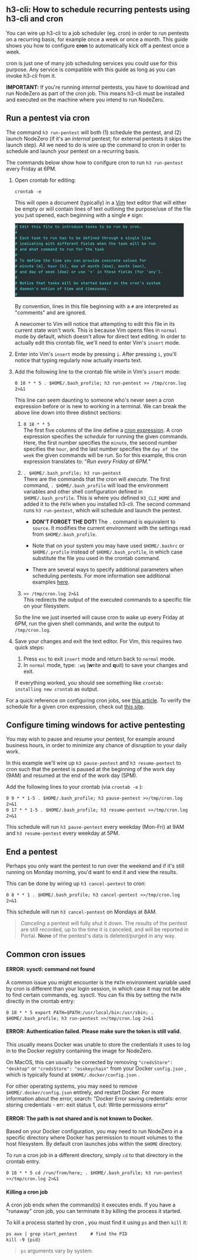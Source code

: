 ## h3-cli: How to schedule recurring pentests using h3-cli and cron

You can wire up h3-cli to a job scheduler (eg. cron) in order to run pentests on a recurring basis,
for example once a week or once a month. This guide shows you how to configure **cron** to automatically kick off a pentest once a week.

cron is just one of many job scheduling services you could use for this purpose.  Any service is
compatible with this guide as long as you can invoke h3-cli from it.

**IMPORTANT:**  If you're running _internal_ pentests, you have to download and run NodeZero 
as part of the cron job.  This means h3-cli must be 
installed and executed on the machine where you intend to run NodeZero.


## Run a pentest via cron

The command `h3 run-pentest` will both (1) schedule the pentest, and (2) launch NodeZero (if it's an _internal_ pentest;
for external pentests it skips the launch step).  All we need to do is wire up the command to cron in order to schedule and 
launch your pentest on a recurring basis.

The commands below show how to conifgure cron to run `h3 run-pentest` every Friday at 6PM.

1. Open crontab for editing:
   
   ```shell
   crontab -e
   ```
   
   This will open a document (typically) in a [Vim](https://www.vim.org/) text editor that will either be empty or 
   will contain lines of text outlining the purpose/use of the file you just opened, each beginning with a single `#` sign: 
   
   ![crontab example](../images/edit_crontab_header.png)

   By convention, lines in this file beginning with a `#` are interpreted as "comments" and are ignored.

   A newcomer to Vim will notice that attempting to edit this file in its current state won't work. 
   This is because Vim opens files in `normal` mode by default, which doesn't allow for direct text editing.
   In order to actually edit this crontab file, we'll need to enter Vim's `insert` mode.

2. Enter into Vim's `insert` mode by pressing `i`.
   After pressing `i`, you'll notice that typing regularly now actually inserts text.

3. Add the following line to the crontab file while in Vim's `insert` mode:
   
   ```shell
   0 18 * * 5 . $HOME/.bash_profile; h3 run-pentest >> /tmp/cron.log 2>&1
   ```

   This line can seem daunting to someone who's never seen a cron expression before or is new to working in a terminal. 
   We can break the above line down into three distinct sections:

   1. `0 18 * * 5`  
      The first five columns of the line define a [cron expression](https://docs.oracle.com/cd/E12058_01/doc/doc.1014/e12030/cron_expressions.htm).
      A cron expression specifies the _schedule_ for running the given commands. 
      Here, the first number specifies the `minute`, the second number specifies the `hour`, and the last number specifies the `day of the week` the given commands will be run.
      So for this example, this cron expression translates to: "_Run every Friday at 6PM._"
   
   2. `. $HOME/.bash_profile; h3 run-pentest `  
      There are the commands that the cron will _execute_.
      The first command, `. $HOME/.bash_profile` will load the environment variables and other shell configuration defined in `$HOME/.bash_profile`.
      This is where you defined `H3_CLI_HOME` and added it to the `PATH` when you installed h3-cli. 
      The second command runs `h3 run-pentest`, which will schedule and launch the pentest.

      * **DON'T FORGET THE DOT!** The `.` command is equivalent to `source`. 
        It modifies the current environment with the settings read from `$HOME/.bash_profile`.

      * Note that on your system you may have used `$HOME/.bashrc` or `$HOME/.profile` instead of `$HOME/.bash_profile`,
        in which case substitute the file you used in the crontab command.

      * There are several ways to specify additional parameters when scheduling pentests. For more information see 
        additional examples [here](../README.md#scheduling-and-running-pentests-with-h3-cli).

   3. `>> /tmp/cron.log 2>&1`  
      This redirects the output of the executed commands to a specific file on your filesystem.

   So the line we just inserted will cause cron to wake up every Friday at 6PM, run the given shell commands, and write the output to `/tmp/cron.log`.

4. Save your changes and exit the text editor. For Vim, this requires two quick steps:
   1. Press `esc` to exit `insert` mode and return back to `normal` mode.
   2. In `normal` mode, type: `:wq` (**w**rite and **q**uit) to save your changes and exit. 
   
   If everything worked, you should see something like `crontab: installing new crontab` as output.

For a quick reference on configuring cron jobs, see [this article](https://www.adminschoice.com/crontab-quick-reference).
To verify the schedule for a given cron expression, check out [this site](https://crontab.guru/).

## Configure timing windows for active pentesting 

You may wish to pause and resume your pentest, for example around business hours, in order to minimize any
chance of disruption to your daily work. 

In this example we'll wire up `h3 pause-pentest` and `h3 resume-pentest` to cron such that the pentest 
is paused at the beginning of the work day (9AM) and resumed at the end of the work day (5PM).

Add the following lines to your crontab (via `crontab -e` ):

```shell
0 9 * * 1-5 . $HOME/.bash_profile; h3 pause-pentest >>/tmp/cron.log 2>&1
0 17 * * 1-5 . $HOME/.bash_profile; h3 resume-pentest >>/tmp/cron.log 2>&1
```

This schedule will run `h3 pause-pentest` every weekday (Mon-Fri) at 9AM and `h3 resume-pentest`
every weekday at 5PM.


## End a pentest 

Perhaps you only want the pentest to run over the weekend and if it's still running on Monday morning, 
you'd want to end it and view the results.  

This can be done by wiring up `h3 cancel-pentest` to cron:

```shell
0 8 * * 1 . $HOME/.bash_profile; h3 cancel-pentest >>/tmp/cron.log  2>&1
```

This schedule will run `h3 cancel-pentest` on Mondays at 8AM.

> _Canceling_ a pentest will fully shut it down.  The results of the pentest are still recorded, up to the time 
> it is canceled, and will be reported in Portal. **None** of the pentest's data is deleted/purged in any way.

## Common cron issues

#### ERROR: sysctl: command not found

A common issue you might encounter is the `PATH` environment variable used by cron is different than your login 
session, in which case it may not be able to find certain commands, eg. sysctl.  You can fix this by setting the `PATH`
directly in the crontab entry:

```shell
0 18 * * 5 export PATH=$PATH:/usr/local/bin:/usr/sbin; . $HOME/.bash_profile; h3 run-pentest >>/tmp/cron.log 2>&1
```


#### ERROR: Authentication failed. Please make sure the token is still valid.

This usually means Docker was unable to store the credentials it uses to log in to the Docker registry containing the image 
for NodeZero.  

On MacOS, this can usually be corrected by removing `"credsStore": "desktop"` or `"credsStore": "osxkeychain"` from your
Docker `config.json` , which is typically found at `$HOME/.docker/config.json` .  

For other operating systems, you may need to remove `$HOME/.docker/config.json` entirely, and restart Docker. For more information 
about the error, search: "Docker Error saving credentials: error storing credentials - err: exit status 1, out: Write permissions error"


#### ERROR: The path is not shared and is not known to Docker.

Based on your Docker configuration, you may need to run NodeZero in a specific directory where Docker has permission to mount volumes
to the host filesystem.  By default cron launches jobs within the `$HOME` directory.  

To run a cron job in a different directory, simply `cd` to that directory in the crontab entry.

```shell
0 18 * * 5 cd /run/from/here; . $HOME/.bash_profile; h3 run-pentest  >>/tmp/cron.log 2>&1
```

#### Killing a cron job

A cron job ends when the command(s) it executes ends.  If you have a "runaway" cron job, you can terminate it
by killing the process it started. 

To kill a process started by cron , you must find it using `ps` and then `kill` it:

```shell
ps aux | grep start_pentest     # find the PID
kill -9 {pid}
```

> `ps` arguments vary by system.
